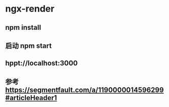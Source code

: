 # ngx-render

## npm install

## 启动 npm start

## hppt://localhost:3000

## 参考 https://segmentfault.com/a/1190000014596299#articleHeader1

